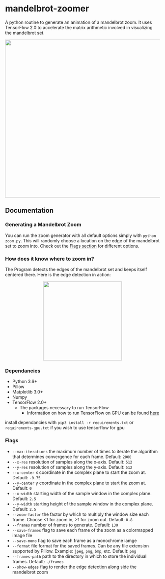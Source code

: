 # mandelbrot-zoomer
A python routine to generate an animation of a mandelbrot zoom. It uses TensorFlow 2.0 to accelerate the matrix arithmetic involved in visualizing the mandelbrot set.
<p align = 'center'>
<img src = 'examples/movie.gif' height = '512px'>
</p>

## Documentation
### Generating a Mandelbrot Zoom
You can run the zoom generator with all default options simply with `python zoom.py`. This will randomly choose a location on the edge of the mandelbrot set to zoom into. Check out the [Flags section](#flags) for different options.

### How does it know where to zoom in?
The Program detects the edges of the mandelbrot set and keeps itself centered there. 
Here is the edge detection in action:
<p align = 'center'>
<img src = 'examples/edges.gif' height = '256px'>
</p>

### Dependancies
- Python 3.6+
- Pillow
- Matplotlib 3.0+
- Numpy
- TensorFlow 2.0+
  - The packages necessary to run TensorFlow
     - Information on how to run TensorFlow on GPU can be found [here](https://www.tensorflow.org/install/)

install dependancies with `pip3 install -r requirements.txt` or `requirements-gpu.txt` if you wish to use tensorflow for gpu

### Flags
- `--max-iterations` the maximum number of times to iterate the algorithm that determines convergence for each frame. Default: `2000`
- `--x-res` resolution of samples along the x-axis. Default: `512`
- `--y-res` resolution of samples along the y-axis. Default: `512`
- `--x-center` x coordinate in the complex plane to start the zoom at. Default: `-0.75`
- `--y-center` y coordinate in the complex plane to start the zoom at. Default: `0`
- `--x-width` starting width of the sample window in the complex plane. Default: `2.5`
- `--y-width` starting height of the sample window in the complex plane. Default: `2.5`
- `--zoom-factor` the factor by which to multiply the window size each frame. Choose <1 for zoom in, >1 for zoom out. Default: `0.8`
- `--frames` number of frames to generate. Default: `130`
- `--save-frames` flag to save each frame of the zoom as a colormapped image file
- `--save-mono` flag to save each frame as a monochrome iamge
- `--format` file format for the saved frames. Can be any file extension supported by Pillow. Example: `jpeg`, `png`, `bmp`, etc. Default: `png`
- `--frames-path` path to the directory in which to store the individual frames. Default: `./frames`
- `--show-edges` flag to render the edge detection along side the mandelbrot zoom
